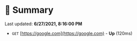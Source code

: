 # 📖 Summary
Last updated: **6/27/2021, 8:16:00 PM**

- `GET` [https://google.com](https://google.com) - **Up** (120ms)
